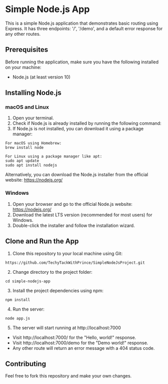 # Simple Node.js App

This is a simple Node.js application that demonstrates basic routing using Express. It has three endpoints: '/', '/demo', and a default error response for any other routes.

## Prerequisites

Before running the application, make sure you have the following installed on your machine:

- Node.js (at least version 10)

## Installing Node.js

### macOS and Linux

1. Open your terminal.
2. Check if Node.js is already installed by running the following command:
3. If Node.js is not installed, you can download it using a package manager:

```node -v
For macOS using Homebrew:
brew install node
```

```
For Linux using a package manager like apt:
sudo apt update
sudo apt install nodejs
```


Alternatively, you can download the Node.js installer from the official website: https://nodejs.org/

### Windows

1. Open your browser and go to the official Node.js website: https://nodejs.org/
2. Download the latest LTS version (recommended for most users) for Windows.
3. Double-click the installer and follow the installation wizard.

## Clone and Run the App

1. Clone this repository to your local machine using Git:

```
https://github.com/TechyTackWithPrince/SimpleNodeJsProject.git
```

2. Change directory to the project folder:

```
cd simple-nodejs-app
```

3. Install the project dependencies using npm:

```
npm install
```


4. Run the server:

```
node app.js
```


5. The server will start running at http://localhost:7000
- Visit http://localhost:7000/ for the "Hello, world!" response.
- Visit http://localhost:7000/demo for the "Demo world!" response.
- Any other route will return an error message with a 404 status code.

## Contributing

Feel free to fork this repository and make your own changes.


